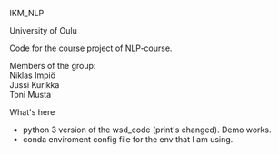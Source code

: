 IKM_NLP

University of Oulu

Code for the course project of NLP-course.

Members of the group:
<br>Niklas Impiö
<br>Jussi Kurikka
<br>Toni Musta

What's here

- python 3 version of the wsd_code (print's changed). Demo works.
- conda enviroment config file for the env that I am using.

